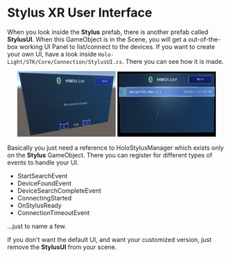 # Stylus XR User Interface

When you look inside the **Stylus** prefab, there is another prefab called **StylusUI**.
When this GameObject is in the Scene, you will get a out-of-the-box working UI Panel to list/connect to the devices.
If you want to create your own UI, have a look inside `Holo-Light/STK/Core/Connection/StylusUI.cs`. There you can see how it is made.

<p align="center">
	<img src="imgs/StylusUI.png" width="45%">
	<img src="imgs/StylusUI2.png" width="45%">
</p>


Basically you just need a reference to HoloStylusManager which exists only on the **Stylus** GameObject.
There you can register for different types of events to handle your UI.

* StartSearchEvent
* DeviceFoundEvent
* DeviceSearchCompleteEvent
* ConnectingStarted
* OnStylusReady
* ConnectionTimeoutEvent

...just to name a few.
<br>

If you don't want the default UI, and want your customized version, just remove the **StylusUI** from your scene.
